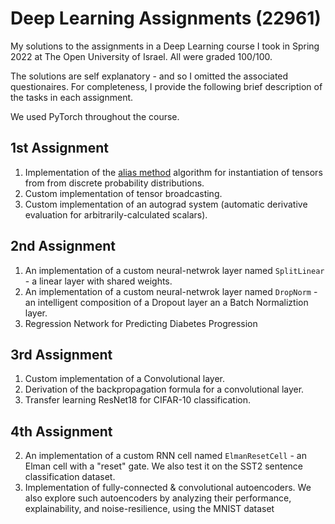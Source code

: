 # Deep Learning Assignments (22961)

My solutions to the assignments in a Deep Learning course I took in Spring 2022 at The Open University of Israel. All were graded 100/100.

The solutions are self explanatory - and so I omitted the associated questionaires. For completeness, I provide the following brief description of the tasks in each assignment.

We used PyTorch throughout the course.

## 1st Assignment

1. Implementation of the [alias method](https://en.wikipedia.org/wiki/Alias_method) algorithm for instantiation of tensors from from discrete probability distributions.
2. Custom implementation of tensor broadcasting.
3. Custom implementation of an autograd system (automatic derivative evaluation for arbitrarily-calculated scalars).

## 2nd Assignment

1. An implementation of a custom neural-netwrok layer named `SplitLinear` - a linear layer with shared weights.
2. An implementation of a custom neural-netwrok layer named `DropNorm` - an intelligent composition of a Dropout layer an a Batch Normaliztion layer.
3. Regression Network for Predicting Diabetes Progression

## 3rd Assignment

1. Custom implementation of a Convolutional layer.
2. Derivation of the backpropagation formula for a convolutional layer.
3. Transfer learning ResNet18 for CIFAR-10 classification.

## 4th Assignment

2. An implementation of a custom RNN cell named `ElmanResetCell` - an Elman cell with a "reset" gate. We also test it on the SST2 sentence classification dataset.
3. Implementation of fully-connected & convolutional autoencoders. We also explore such autoencoders by analyzing their performance, explainability, and noise-resilience, using the MNIST dataset
